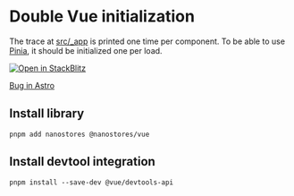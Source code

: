 # Double Vue initialization

The trace at [src/_app](src/_app.ts) is printed one time per component.
To be able to use [Pinia](https://pinia.vuejs.org/), it should be initialized one per load.

[![Open in StackBlitz](https://developer.stackblitz.com/img/open_in_stackblitz.svg)](https://stackblitz.com/github/angelcervera/astro_plus_vue_init_bug)

[Bug in Astro](https://github.com/withastro/astro/issues/6312)


## Install library
```shell
pnpm add nanostores @nanostores/vue
```

## Install devtool integration
```shell
pnpm install --save-dev @vue/devtools-api
```

